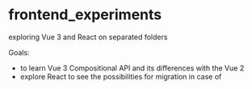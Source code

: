 # frontend_experiments
exploring Vue 3 and React on separated folders

Goals: 
- to learn Vue 3 Compositional API and its differences with the Vue 2
- explore React to see the possibilities for migration in case of 
